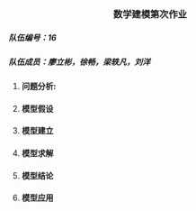 ### <center> 数学建模第次作业<center>

##### 队伍编号：16

##### 队伍成员：廖立彬，徐畅，梁轶凡，刘洋



1. #### 问题分析:

   

2. #### 模型假设

   

3. #### 模型建立

    

4. #### 模型求解

   

5. #### 模型结论

   

6. #### 模型应用



